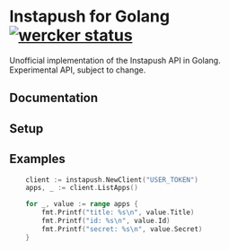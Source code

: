 # Instapush for Golang [![wercker status](https://app.wercker.com/status/2aa99fba574aaf114e73c78b690d68ea/s/ "wercker status")](https://app.wercker.com/project/bykey/2aa99fba574aaf114e73c78b690d68ea)

Unofficial implementation of the Instapush API in Golang.<br/>
Experimental API, subject to change.

## Documentation

## Setup

## Examples
``` go
	client := instapush.NewClient("USER_TOKEN")
	apps, _ := client.ListApps()

	for _, value := range apps {
		fmt.Printf("title: %s\n", value.Title)
		fmt.Printf("id: %s\n", value.Id)
		fmt.Printf("secret: %s\n", value.Secret)
	}
```

